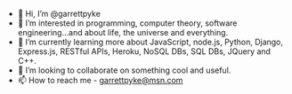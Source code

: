 - 👋 Hi, I’m @garrettpyke
- 👀 I’m interested in programming, computer theory, software engineering...and about life, the universe and everything.
- 🌱 I’m currently learning more about JavaScript, node.js, Python, Django, Express.js, RESTful APIs, Heroku, NoSQL DBs, SQL DBs, JQuery and C++.
- 💞️ I’m looking to collaborate on something cool and useful. 
- 📫 How to reach me - garrettpyke@msn.com

<!---
garrettpyke/garrettpyke is a ✨ special ✨ repository because its `README.md` (this file) appears on your GitHub profile.
You can click the Preview link to take a look at your changes.
--->
